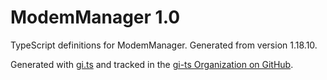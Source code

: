 # ModemManager 1.0

TypeScript definitions for ModemManager. Generated from version 1.18.10.

Generated with [gi.ts](https://gitlab.gnome.org/ewlsh/gi.ts) and tracked in the [gi-ts Organization on GitHub](https://github.com/gi-ts).
